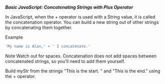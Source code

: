 ***Basic JavaScript: Concatenating Strings with Plus Operator***

In JavaScript, when the + operator is used with a String value, it is called the concatenation operator. You can build a new string out of other strings by concatenating them together.

Example

```javascript
'My name is Alan,' + ' I concatenate.'
```

Note
Watch out for spaces. Concatenation does not add spaces between concatenated strings, so you'll need to add them yourself.


Build myStr from the strings "This is the start. " and "This is the end." using the + operator.
